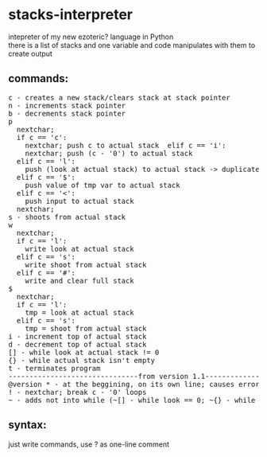 # stacks-interpreter
intepreter of my new ezoteric? language in Python<br/>
there is a list of stacks and one variable and code manipulates with them to create output

## commands:
<pre>
c - creates a new stack/clears stack at stack pointer
n - increments stack pointer
b - decrements stack pointer
p
  nextchar;
  if c == 'c':
    nextchar; push c to actual stack  elif c == 'i':
    nextchar; push (c - '0') to actual stack
  elif c == 'l':
    push (look at actual stack) to actual stack -> duplicate item at top of actual stack
  elif c == '$':
    push value of tmp var to actual stack
  elif c == '<':
    push input to actual stack
  nextchar;
s - shoots from actual stack
w
  nextchar;
  if c == 'l':
    write look at actual stack
  elif c == 's':
    write shoot from actual stack
  elif c == '#':
    write and clear full stack
$
  nextchar;
  if c == 'l':
    tmp = look at actual stack
  elif c == 's':
    tmp = shoot from actual stack
i - increment top of actual stack
d - decrement top of actual stack
[] - while look at actual stack != 0
{} - while actual stack isn't empty
t - terminates program
-------------------------------from version 1.1-------------------------
@version * - at the beggining, on its own line; causes error if interpreter version is lower than specified at the place of *
! - nextchar; break c - '0' loops
~ - adds not into while (~[] - while look == 0; ~{} - while stack is empty)
</pre>
## syntax:
just write commands, use ? as one-line comment
